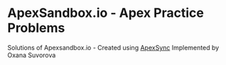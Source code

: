 # ApexSandbox.io - Apex Practice Problems
Solutions of Apexsandbox.io - Created using [ApexSync](https://github.com/Sarsewar/ApexSync)
Implemented by Oxana Suvorova
